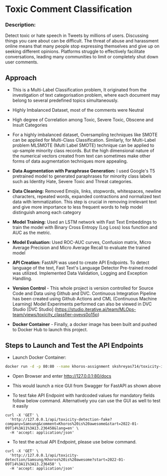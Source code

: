# Toxic Comment Classification

### **Description:**

Detect toxic or hate speech in Tweets by millions of users. 
Discussing things you care about can be difficult. The threat of abuse and harassment online means that many people stop expressing themselves and give up on seeking different opinions. Platforms struggle to effectively facilitate conversations, leading many communities to limit or completely shut down user comments.

## **Approach**

- This is a Multi-Label Classification problem, It originated from the investigation of text categorisation problem, where each document may belong to several predefined topics simultaneously.

- Highly Imbalanced Dataset, most of the comments were Neutral

- High degree of Correlation among Toxic, Severe Toxic, Obscene and Insult Categories

- For a highly imbalanced dataset, Oversampling techniques like SMOTE can be applied for Multi-Class Classification. Similarly, for Multi-Label problem MLSMOTE (Multi Label SMOTE) technique can be applied to up-sample minority class records. But the high dimensional nature of the numerical vectors created from text can sometimes make other forms of data augmentation techniques more appealing.

- **Data Augmentation with Paraphrase Generation:** I used Google's T5 pretrained model to generated paraphrases for minority class labels such as Identity Hate, Severe Toxic and Threat categories. 

- **Data Cleaning:** Removed Emojis, links, stopwords, whitespaces, newline characters, repeated words, expanded contractions and normalized text data with lemmatization. This step is crucial in removing irrelevant text and give more importance to less frequent words to help model distinguish among each category

- **Model Training:** Used an LSTM network with Fast Text Embeddings to train the model with Binary Cross Entropy (Log Loss) loss function and AUC as the metric. 

- **Model Evaluation:** Used ROC-AUC curves, Confusion matrix, Micro Average Precision and Micro Average Recall to evaluate the trained model

- **API Creation:** FastAPI was used to create API Endpoints. To detect language of the text, Fast Text's Language Detector Pre-trained model was utilized. 
Implemented Data Validation, Logging and Exception Handling.
  
- **Version Control** - This whole project is version controlled for Source Code and Data using Github and DVC. Continuous Integration Pipeline has been created using Github Actions and CML (Continuous Machine Learning)
Model Experiments performed can also be viewed in DVC Studio [DVC Studio] (https://studio.iterative.ai/team/MLOps-team/views/toxicity_classfier-ovevs0o15p)
  
- **Docker Container** - Finally, a docker image has been built and pushed to Docker Hub to launch this project.

## **Steps to Launch and Test the API Endpoints**

- Launch Docker Container: 
  
```sh 
docker run -d -p 80:80 --name khoros-assignment skshreyas714/toxicity-image:v4
```

- Open Browser and enter http://127.0.0.1:80/docs

- This would launch a nice GUI from Swagger for FastAPI as shown above

- To test fake API Endpoint with hardcoded values for mandatory fields follow below command. Alternatively you can use the GUI as well to test it easily
```shell
curl -X 'GET' \
  'http://127.0.0.1/api/toxicity-detection-fake?company=Samsung&comment=Khoros%20is%20awesome&start=2022-01-09T14%3A11%3A13.236458&lang=en' \
  -H 'accept: application/json'
```

- To test the actual API Endpoint, please use below command. 
```shell
curl -X 'GET' \
  'http://127.0.0.1/api/toxicity-detection/Samsung/Khoros%20is%20awesome?start=2022-01-09T14%3A11%3A13.236458' \
  -H 'accept: application/json'
```